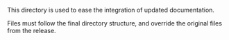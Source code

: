 This directory is used to ease the integration of updated documentation.

Files must follow the final directory structure, and override the original files from the release.

